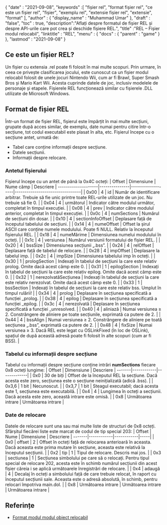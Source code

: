 {
  "date" : "2021-09-08",
  "keywords" :[ "fișier rel", "format fișier rel", "ce este un fișier rel", "fișier", "exemplu rel", "extensie fișier rel", "extensie", "format" ],
  "author" : {
    "display_name" : "Muhammad Umar"
},
  "draft" : "false",
  "toc" : true,
  "description":"Aflați despre formatul de fișier REL și despre API-urile care pot crea și deschide fișiere REL.",
  "title" :"REL – Fișier modul relocabil",
  "linktitle" : "REL",
  "menu" : {
    "docs" : {
      "parent" : "game"
}
},
  "lastmod" : "2021-09-08"
}

## Ce este un fișier REL?
Un fișier cu extensia .rel poate fi folosit în mai multe scopuri. Prin urmare, în ceea ce privește clasificarea jocului, este cunoscut ca un fișier modul relocabil folosit de unele jocuri Nintendo Wii, cum ar fi Brawl, Super Smash Bros și Mario Kart Wii. Acesta cuprinde datele de joc, inclusiv modelele de personaje și etapele. Fișierele REL funcționează similar cu fișierele .DLL utilizate de Microsoft Windows.

## Format de fișier REL
Într-un format de fișier REL, fișierul este împărțit în mai multe secțiuni, grupate după acces similar, de exemplu, date numai pentru citire într-o secțiune, tot codul executabil este plasat în alta, etc. Fișierul începe cu o secțiune antet, urmată de:
- Tabel care conține informații despre secțiune.
- Datele secțiunii.
- Informații despre relocare.

### Antetul fișierului
Fișierul începe cu un antet de până la 0x4C octeți:
| Offset | Dimensiune | Nume câmp | Descriere |
--------------------|---------------|-------------------|---------------------------------|
| 0x00 | 4 | id | Număr de identificare arbitrar. Trebuie să fie unic printre toate REL-urile utilizate de un joc. Nu trebuie să fie 0. |
| 0x04 | 4 | următorul | Indicator către modulul următor, completat în timpul execuției. |
| 0x08 | 4 | prev | Indicator către modulul anterior, completat în timpul execuției. |
| 0x0c | 4 | numSections | Numărul de secțiuni din dosar. |
| 0x10 | 4 | sectionInfoOffset | Deplasare față de începutul tabelului de secțiuni. |
| 0x14 | 4 | numeOffset | Offset la șirul ASCII care conține numele modulului. Poate fi NULL. Relativ la începutul fișierului REL. |
| 0x18 | 4 | numeMărime | Dimensiunea numelui modulului în octeți. |
| 0x1c | 4 | versiunea | Numărul versiunii formatului de fișier REL. |
| 0x20 | 4 | bssSize | Dimensiunea secțiunii „.bss”. |
| 0x24 | 4 | relOffset | Deplasare față de tabelul de relocare. |
| 0x28 | 4 | impOffset | Deplasare la tabelul imp. |
| 0x2c | 4 | impSize | Dimensiunea tabelului imp în octeți. |
| 0x30 | 1 | prologSection | Indexați în tabelul de secțiuni la care este relativ prolog. Omite dacă acest câmp este 0. |
| 0x31 | 1 | epilogSection | Indexați în tabelul de secțiuni la care este relativ epilog. Omite dacă acest câmp este 0. |
| 0x32 | 1 | nerezolvatăSecțiunea | Indexați în tabelul de secțiuni la care este relativ nerezolvat. Omite dacă acest câmp este 0. |
| 0x33 | 1 | bssSection | Indexați în tabelul de secțiuni la care este relativ bss. Umplut în timpul rulării! |
| 0x34 | 4 | prolog | Deplasare în secțiunea specificată a funcției _prolog. |
| 0x38 | 4 | epilog | Deplasare în secțiunea specificată a funcției _epilog. |
| 0x3c | 4 | nerezolvată | Deplasare în secțiunea specificată a funcției _unresolved. |
| 0x40 | 4 | aliniază | Numai versiunea ≥ 2. Constrângere de aliniere pe toate secțiunile, exprimată ca putere de 2. |
| 0x44 | 4 | bssAlign | Numai versiunea ≥ 2. Constrângere de aliniere pe toată secțiunea „.bss”, exprimată ca putere de 2. |
| 0x48 | 4 | fixSize | Numai versiunea ≥ 3. Dacă REL este legat cu OSLinkFixed (în loc de OSLink), spațiul de după această adresă poate fi folosit în alte scopuri (cum ar fi BSS). |

### Tabelul cu informații despre secțiune
Tabelul cu informații despre secțiune conține intrări **numSections** fiecare 0x8 octeți lungime:
| Offset | Dimensiune | Descriere |
-------|------------|-------------|
| 0x0 | 30 de biți | Offset de la începutul REL la secțiune. Dacă acesta este zero, secțiunea este o secțiune neinițializată (adică .bss). |
| 0x3,6 | 1 bit | Necunoscut. |
| 0x3,7 | 1 bit | Steagul executabil; dacă acesta este 1, secțiunea este executabilă. |
| 0x4 | 4 | Lungimea în octeți a secțiunii. Dacă acesta este zero, această intrare este omisă. |
| 0x8 | Următoarea intrare | Următoarea intrare |

### Date de relocare
Datele de relocare sunt una sau mai multe liste de structuri de 0x8 octeți. Sfârșitul fiecărei liste este marcat de codul de tip special 203:
| Offset | Nume | Dimensiune | Descriere |
-------|------------|------------|-----|
| 0x0 | offset | 2 | Offset în octeți față de relocarea anterioară în aceasta. Dacă aceasta este prima mutare în secțiune, aceasta este relativă la începutul secțiunii. |
| 0x2 | tip | 1 | Tipul de relocare. Descris mai jos. |
| 0x3 | sectiunea | 1 | Secțiunea simbolului pe care să o relocați. Pentru tipul special de relocare 202, acesta este în schimb numărul secțiunii din acest fișier căreia i se aplică următoarele înregistrări de relocare. |
| 0x4 | adaugă | 4 | Decalaj în octeți a simbolului față de care trebuie relocat, în raport cu începutul secțiunii sale. Aceasta este o adresă absolută, în schimb, pentru relocari împotriva main.dol. |
| 0x8 | Următoarea intrare | Următoarea intrare | Următoarea intrare |


 




## Referințe


* [Format modul modul obiect relocabil](https://en.wikipedia.org/wiki/Format_modul_obiect_relocabil)


